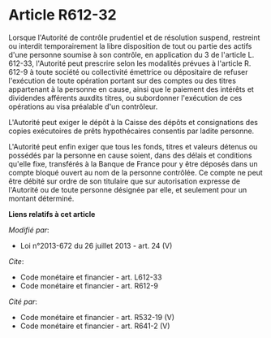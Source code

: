 # Article R612-32

Lorsque l'Autorité de contrôle prudentiel et de résolution suspend, restreint ou interdit temporairement la libre disposition
de tout ou partie des actifs d'une personne soumise à son contrôle, en application du 3 de l'article L. 612-33, l'Autorité
peut prescrire selon les modalités prévues à l'article R. 612-9 à toute société ou collectivité émettrice ou dépositaire de
refuser l'exécution de toute opération portant sur des comptes ou des titres appartenant à la personne en cause, ainsi que le
paiement des intérêts et dividendes afférents auxdits titres, ou subordonner l'exécution de ces opérations au visa préalable
d'un contrôleur.

L'Autorité peut exiger le dépôt à la Caisse des dépôts et consignations des copies exécutoires de prêts hypothécaires
consentis par ladite personne.

L'Autorité peut enfin exiger que tous les fonds, titres et valeurs détenus ou possédés par la personne en cause soient, dans
des délais et conditions qu'elle fixe, transférés à la Banque de France pour y être déposés dans un compte bloqué ouvert au
nom de la personne contrôlée. Ce compte ne peut être débité sur ordre de son titulaire que sur autorisation expresse de
l'Autorité ou de toute personne désignée par elle, et seulement pour un montant déterminé.

**Liens relatifs à cet article**

_Modifié par_:

  - Loi n°2013-672 du 26 juillet 2013 - art. 24 (V)

_Cite_:

  - Code monétaire et financier - art. L612-33
  - Code monétaire et financier - art. R612-9

_Cité par_:

  - Code monétaire et financier - art. R532-19 (V)
  - Code monétaire et financier - art. R641-2 (V)
